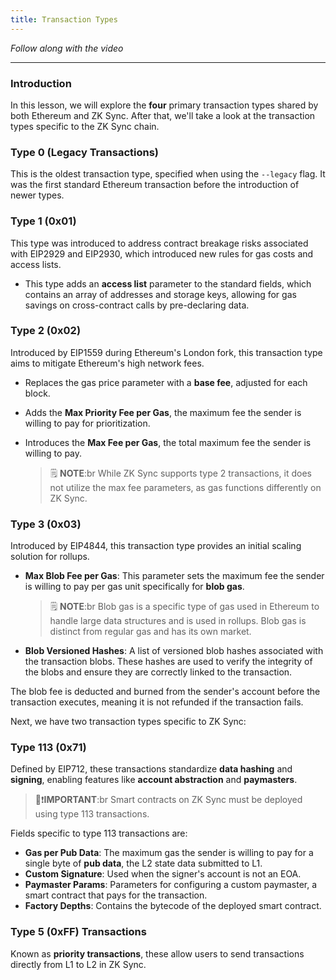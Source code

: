 ```yaml
---
title: Transaction Types
---
```


_Follow along with the video_

---

### Introduction

In this lesson, we will explore the **four** primary transaction types shared by both Ethereum and ZK Sync. After that, we'll take a look at the transaction types specific to the ZK Sync chain.

### Type 0 (Legacy Transactions)

This is the oldest transaction type, specified when using the `--legacy` flag. It was the first standard Ethereum transaction before the introduction of newer types.

### Type 1 (0x01)

This type was introduced to address contract breakage risks associated with EIP2929 and EIP2930, which introduced new rules for gas costs and access lists.

- This type adds an **access list** parameter to the standard fields, which contains an array of addresses and storage keys, allowing for gas savings on cross-contract calls by pre-declaring data.

### Type 2 (0x02)

Introduced by EIP1559 during Ethereum's London fork, this transaction type aims to mitigate Ethereum's high network fees.

- Replaces the gas price parameter with a **base fee**, adjusted for each block.
- Adds the **Max Priority Fee per Gas**, the maximum fee the sender is willing to pay for prioritization.
- Introduces the **Max Fee per Gas**, the total maximum fee the sender is willing to pay.

  > 🗒️ **NOTE**:br
  > While ZK Sync supports type 2 transactions, it does not utilize the max fee parameters, as gas functions differently on ZK Sync.

### Type 3 (0x03)

Introduced by EIP4844, this transaction type provides an initial scaling solution for rollups.

- **Max Blob Fee per Gas**: This parameter sets the maximum fee the sender is willing to pay per gas unit specifically for **blob gas**.

  > 🗒️ **NOTE**:br
  > Blob gas is a specific type of gas used in Ethereum to handle large data structures and is used in rollups. Blob gas is distinct from regular gas and has its own market.

- **Blob Versioned Hashes**: A list of versioned blob hashes associated with the transaction blobs. These hashes are used to verify the integrity of the blobs and ensure they are correctly linked to the transaction.

The blob fee is deducted and burned from the sender's account before the transaction executes, meaning it is not refunded if the transaction fails.

Next, we have two transaction types specific to ZK Sync:

### Type 113 (0x71)

Defined by EIP712, these transactions standardize **data hashing** and **signing**, enabling features like **account abstraction** and **paymasters**.

> 👀❗**IMPORTANT**:br
> Smart contracts on ZK Sync must be deployed using type 113 transactions.

Fields specific to type 113 transactions are:

- **Gas per Pub Data**: The maximum gas the sender is willing to pay for a single byte of **pub data**, the L2 state data submitted to L1.
- **Custom Signature**: Used when the signer's account is not an EOA.
- **Paymaster Params**: Parameters for configuring a custom paymaster, a smart contract that pays for the transaction.
- **Factory Depths**: Contains the bytecode of the deployed smart contract.

### Type 5 (0xFF) Transactions

Known as **priority transactions**, these allow users to send transactions directly from L1 to L2 in ZK Sync.

